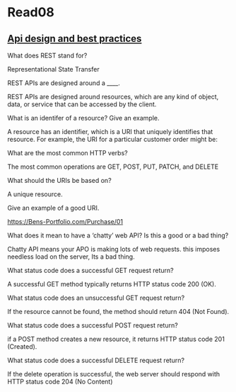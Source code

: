 # Read08

## [Api design and best practices](https://docs.microsoft.com/en-us/azure/architecture/best-practices/api-design)

What does REST stand for?

Representational State Transfer

REST APIs are designed around a ____.

REST APIs are designed around resources, which are any kind of object, data, or service that can be accessed by the client.

What is an identifer of a resource? Give an example.

A resource has an identifier, which is a URI that uniquely identifies that resource. For example, the URI for a particular customer order might be:

What are the most common HTTP verbs?

The most common operations are GET, POST, PUT, PATCH, and DELETE

What should the URIs be based on?

A unique resource.

Give an example of a good URI.

https://Bens-Portfolio.com/Purchase/01

What does it mean to have a ‘chatty’ web API? Is this a good or a bad thing?

Chatty API means your APO is making lots of web requests. this imposes needless load on the server, Its a bad thing.

What status code does a successful GET request return?

A successful GET method typically returns HTTP status code 200 (OK).

What status code does an unsuccessful GET request return?

If the resource cannot be found, the method should return 404 (Not Found).



What status code does a successful POST request return?

if a POST method creates a new resource, it returns HTTP status code 201 (Created).

What status code does a successful DELETE request return?

If the delete operation is successful, the web server should respond with HTTP status code 204 (No Content)
